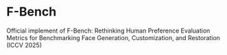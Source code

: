 # F-Bench
Official implement of F-Bench: Rethinking Human Preference Evaluation Metrics for Benchmarking Face Generation, Customization, and Restoration (ICCV 2025)
